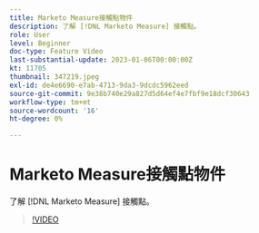 ```yaml
---
title: Marketo Measure接觸點物件
description: 了解 [!DNL Marketo Measure] 接觸點。
role: User
level: Beginner
doc-type: Feature Video
last-substantial-update: 2023-01-06T00:00:00Z
kt: 11705
thumbnail: 347219.jpeg
exl-id: de4e6690-e7ab-4713-9da3-9dcdc5962eed
source-git-commit: 9e38b740e29a827d5d64ef4e7fbf9e18dcf30643
workflow-type: tm+mt
source-wordcount: '16'
ht-degree: 0%

---
```


# Marketo Measure接觸點物件

了解 [!DNL Marketo Measure] 接觸點。

>[!VIDEO](https://video.tv.adobe.com/v/347219/?quality=12&learn=on)
